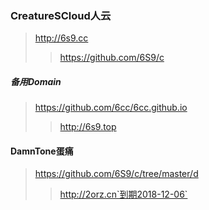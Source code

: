 ### CreatureSCloud人云
>http://6s9.cc
>>https://github.com/6S9/c

##### 备用Domain
>https://github.com/6cc/6cc.github.io
>>http://6s9.top

#### DamnTone蛋痛
>https://github.com/6S9/c/tree/master/d
>>http://2orz.cn`到期2018-12-06`
